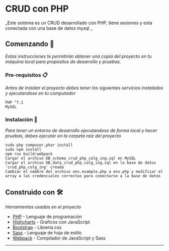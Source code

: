 # CRUD con PHP

_Este sistema es un CRUD  desarrollado con PHP, tiene sesiones y esta conectada con una base de datos mysql _

## Comenzando 🚀

_Estas instrucciones te permitirán obtener una copia del proyecto en tu máquina local para propósitos de desarrollo y pruebas._


### Pre-requisitos 📋

_Antes de instalar el proyecto debes tener los siguientes servicios instalados y ejecutandose en tu computador_

```
PHP ^7.1
MySQL
```

### Instalación 🔧

_Para tener un entorno de desarrollo ejecutandose de forma local y hecer pruebas, debes ejecutar en la carpeta raiz del proyecto_

```
sudo php composer.phar install
sudo npm install
npm run build:webpack
Cargar el archivo DB_schema_crud_php_colg_ing.sql en MySQL
Cargar el archivo DB_data_crud_php_colg_ing.sql en la base de datos 'crud_php_colg_ing' creada
Cambiar el nombre del archivo env.example.php a env.php y modificar el array a las credenciales correctas para conectarse a la base de datos
```


## Construido con 🛠️

_Herramientas usadas en el proyecto_

* [PHP](https://www.php.net/manual-lookup.php?pattern=php+7.1&scope=quickref) - Lenguaje de programación
* [Highcharts](https://www.highcharts.com/demo) - Graficos con JavaScript
* [Bootstrap](https://getbootstrap.com/docs/4.1/getting-started/introduction/) - Libreria css
* [Sass](https://sass-lang.com/) - Lenguaje de hoja de estilo
* [Webpack](https://webpack.js.org/) - Compilador de JavaScript y Sass

---
